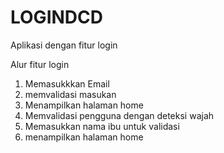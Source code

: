# LOGINDCD
Aplikasi dengan fitur login

Alur fitur login
1. Memasukkkan Email
2. memvalidasi masukan
3. Menampilkan halaman home
4. Memvalidasi pengguna dengan deteksi wajah
5. Memasukkan nama ibu untuk validasi
6. menampilkan halaman home
